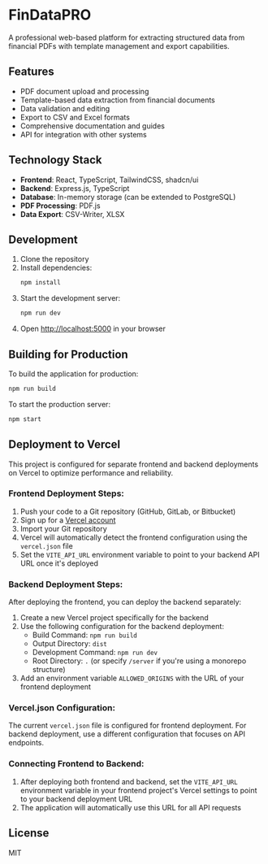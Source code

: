# FinDataPRO

A professional web-based platform for extracting structured data from financial PDFs with template management and export capabilities.

## Features

- PDF document upload and processing
- Template-based data extraction from financial documents
- Data validation and editing
- Export to CSV and Excel formats
- Comprehensive documentation and guides
- API for integration with other systems

## Technology Stack

- **Frontend**: React, TypeScript, TailwindCSS, shadcn/ui
- **Backend**: Express.js, TypeScript
- **Database**: In-memory storage (can be extended to PostgreSQL)
- **PDF Processing**: PDF.js
- **Data Export**: CSV-Writer, XLSX

## Development

1. Clone the repository
2. Install dependencies:
   ```bash
   npm install
   ```
3. Start the development server:
   ```bash
   npm run dev
   ```
4. Open [http://localhost:5000](http://localhost:5000) in your browser

## Building for Production

To build the application for production:

```bash
npm run build
```

To start the production server:

```bash
npm start
```

## Deployment to Vercel

This project is configured for separate frontend and backend deployments on Vercel to optimize performance and reliability.

### Frontend Deployment Steps:

1. Push your code to a Git repository (GitHub, GitLab, or Bitbucket)
2. Sign up for a [Vercel account](https://vercel.com/signup)
3. Import your Git repository
4. Vercel will automatically detect the frontend configuration using the `vercel.json` file
5. Set the `VITE_API_URL` environment variable to point to your backend API URL once it's deployed

### Backend Deployment Steps:

After deploying the frontend, you can deploy the backend separately:

1. Create a new Vercel project specifically for the backend
2. Use the following configuration for the backend deployment:
   - Build Command: `npm run build`
   - Output Directory: `dist`
   - Development Command: `npm run dev`
   - Root Directory: `.` (or specify `/server` if you're using a monorepo structure)
3. Add an environment variable `ALLOWED_ORIGINS` with the URL of your frontend deployment

### Vercel.json Configuration:

The current `vercel.json` file is configured for frontend deployment. For backend deployment, use a different configuration that focuses on API endpoints.

### Connecting Frontend to Backend:

1. After deploying both frontend and backend, set the `VITE_API_URL` environment variable in your frontend project's Vercel settings to point to your backend deployment URL
2. The application will automatically use this URL for all API requests

## License

MIT